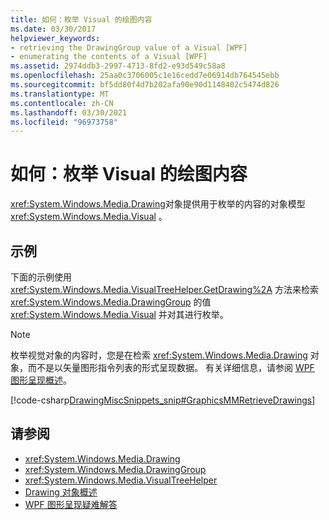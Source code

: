 ```yaml
---
title: 如何：枚举 Visual 的绘图内容
ms.date: 03/30/2017
helpviewer_keywords:
- retrieving the DrawingGroup value of a Visual [WPF]
- enumerating the contents of a Visual [WPF]
ms.assetid: 2974ddb3-2997-4713-8fd2-e93d549c58a8
ms.openlocfilehash: 25aa0c3706005c1e16cedd7e06914db764545ebb
ms.sourcegitcommit: bf5dd80f4d7b202afa90e90d1148402c5474d826
ms.translationtype: MT
ms.contentlocale: zh-CN
ms.lasthandoff: 03/30/2021
ms.locfileid: "96973758"
---
```

# <a name="how-to-enumerate-drawing-content-of-a-visual"></a>如何：枚举 Visual 的绘图内容
<xref:System.Windows.Media.Drawing>对象提供用于枚举的内容的对象模型 <xref:System.Windows.Media.Visual> 。  
  
## <a name="example"></a>示例  
 下面的示例使用 <xref:System.Windows.Media.VisualTreeHelper.GetDrawing%2A> 方法来检索 <xref:System.Windows.Media.DrawingGroup> 的值 <xref:System.Windows.Media.Visual> 并对其进行枚举。  
  
> [!NOTE]
> 枚举视觉对象的内容时，您是在检索 <xref:System.Windows.Media.Drawing> 对象，而不是以矢量图形指令列表的形式呈现数据。 有关详细信息，请参阅 [WPF 图形呈现概述](wpf-graphics-rendering-overview.md)。  
  
 [!code-csharp[DrawingMiscSnippets_snip#GraphicsMMRetrieveDrawings](~/samples/snippets/csharp/VS_Snippets_Wpf/DrawingMiscSnippets_snip/CSharp/EnumerateDrawingsExample.xaml.cs#graphicsmmretrievedrawings)]  
  
## <a name="see-also"></a>请参阅

- <xref:System.Windows.Media.Drawing>
- <xref:System.Windows.Media.DrawingGroup>
- <xref:System.Windows.Media.VisualTreeHelper>
- [Drawing 对象概述](drawing-objects-overview.md)
- [WPF 图形呈现疑难解答](wpf-graphics-rendering-overview.md)

